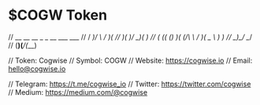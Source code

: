 # $COGW Token

//   __  __    __  _    _  __  ___  ___ 
//  / _)/  \  / _)( \/\/ )(  )/ __)(  _)
// ( (_( () )( (/\ \    /  )( \__ \ ) _)
//  \__)\__/  \__/  \/\/  (__)(___/(___)

// Token: Cogwise
// Symbol: COGW
// Website: https://cogwise.io
// Email: hello@cogwise.io

// Telegram: https://t.me/cogwise_io
// Twitter: https://twitter.com/cogwise
// Medium: https://medium.com/@cogwise

